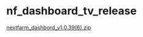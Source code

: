 # nf_dashboard_tv_release


[nextfarm_dashbord_v1.0.39(6).zip](https://github.com/user-attachments/files/16737374/nextfarm_dashbord_v1.0.39.6.zip)
